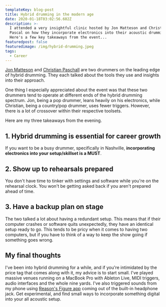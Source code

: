 ```yaml
---
templateKey: blog-post
title: Hybrid drumming in the modern age
date: 2020-01-18T03:02:56.602Z
description: >-
  I attended a very insightful clinic hosted by Jon Matteson and Christian
  Pascal on how they incorporate electronics into their acoustic drumming. 
  Here's a few key takeaways from the event...
featuredpost: false
featuredimage: /img/hybrid-drumming.jpeg
tags:
  - Career
---
```

[Jon Matteson](https://instagram.com/jonmatteson) and [Christian Paschall](https://instagram.com/christianpaschall) are two drummers on the leading edge of hybrid drumming. They each talked about the tools they use and insights into their approach. 

One thing I especially appreciated about the event was that these two drummers tend to operate at different ends of the hybrid drumming spectrum.  Jon, being a pop drummer, leans heavily on his electronics, while Christian, being a country/pop drummer, uses fewer triggers. However, there is a lot of crossover within their respective toolsets.

Here are my three takeaways from the evening.

## 1. Hybrid drumming is essential for career growth

If you want to be a busy drummer, specifically in Nashville, **incorporating electronics into your setup/skillset is a MUST**. 

## 2. Show up to rehearsals prepared

You don't have time to tinker with settings and software while you're on the rehearsal clock. You won't be getting asked back if you aren't prepared ahead of time.

## 3. Have a backup plan on stage

The two talked a lot about having a redundant setup. This means that if their computer crashes or software quits unexpectedly, they have an identical setup ready to go.  This tends to be pricy when it comes to having two computers, but if you have to think of a way to keep the show going if something goes wrong.

## My final thoughts

I've been into hybrid drumming for a while, and if you're intimidated by the price tag that comes along with it, my advice is to start small. I've played massive venues running on a MacBook Pro with Ableton Live, MIDI triggers, audio interfaces and the whole nine yards.  I've also triggered sounds from my phone using [Reason's Figure app](https://www.reasonstudios.com/mobile-apps) coming out of the built-in headphone jack. Get experimental, and find small ways to incorporate something digital into your all acoustic setup.
